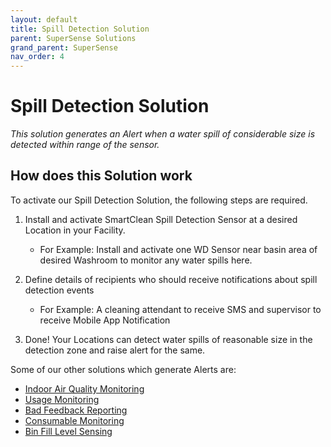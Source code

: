 ```yaml
---
layout: default
title: Spill Detection Solution
parent: SuperSense Solutions
grand_parent: SuperSense
nav_order: 4
---
```

# Spill Detection Solution
*This solution generates an Alert when a water spill of considerable size is detected within range of the sensor.*

## How does this Solution work
To activate our Spill Detection Solution, the following steps are required.

1. Install and activate SmartClean Spill Detection Sensor at a desired Location in your Facility.
   - For Example: Install and activate one WD Sensor near basin area of desired Washroom to monitor any water spills here.
   
2. Define details of recipients who should receive notifications about spill detection events
   - For Example: A cleaning attendant to receive SMS and supervisor to receive Mobile App Notification

3. Done! Your Locations can detect water spills of reasonable size in the detection zone and raise alert for the same.

Some of our other solutions which generate Alerts are:
- [Indoor Air Quality Monitoring](/vcs_aq.html)
- [Usage Monitoring](/vcs_pc.html)
- [Bad Feedback Reporting](/vcs_fd.html)
- [Consumable Monitoring](/vcs_cmd.html)
- [Bin Fill Level Sensing](/vcs_bin.html)